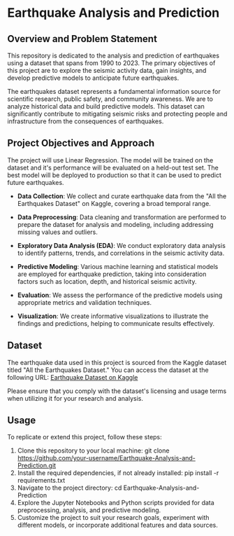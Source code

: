 # Earthquake Analysis and Prediction

## Overview and Problem Statement
This repository is dedicated to the analysis and prediction of earthquakes using a dataset that spans from 1990 to 2023. The primary objectives of this project are to explore the seismic activity data, gain insights, and develop predictive models to anticipate future earthquakes.

The earthquakes dataset represents a fundamental information source for scientific research, public safety, and community awareness. We are to analyze historical data and build predictive models. This dataset can significantly contribute to mitigating seismic risks and protecting people and infrastructure from the consequences of earthquakes.

## Project Objectives and Approach
The project will use Linear Regression. The model will be trained on the dataset and it's performance will be evaluated on a held-out test set. The best model will be deployed to production so that it can be used to predict future earthquakes.

- **Data Collection**: We collect and curate earthquake data from the "All the Earthquakes Dataset" on Kaggle, covering a broad temporal range.

- **Data Preprocessing**: Data cleaning and transformation are performed to prepare the dataset for analysis and modeling, including addressing missing values and outliers.

- **Exploratory Data Analysis (EDA)**: We conduct exploratory data analysis to identify patterns, trends, and correlations in the seismic activity data.

- **Predictive Modeling**: Various machine learning and statistical models are employed for earthquake prediction, taking into consideration factors such as location, depth, and historical seismic activity.

- **Evaluation**: We assess the performance of the predictive models using appropriate metrics and validation techniques.

- **Visualization**: We create informative visualizations to illustrate the findings and predictions, helping to communicate results effectively.

## Dataset
The earthquake data used in this project is sourced from the Kaggle dataset titled "All the Earthquakes Dataset." You can access the dataset at the following URL:
[Earthquake Dataset on Kaggle]([insert-link-to-dataset](https://www.kaggle.com/datasets/alessandrolobello/the-ultimate-earthquake-dataset-from-1990-2023))

Please ensure that you comply with the dataset's licensing and usage terms when utilizing it for your research and analysis.

## Usage
To replicate or extend this project, follow these steps:

1. Clone this repository to your local machine: git clone https://github.com/your-username/Earthquake-Analysis-and-Prediction.git
2. Install the required dependencies, if not already installed: pip install -r requirements.txt
3. Navigate to the project directory: cd Earthquake-Analysis-and-Prediction
4. Explore the Jupyter Notebooks and Python scripts provided for data preprocessing, analysis, and predictive modeling.
5. Customize the project to suit your research goals, experiment with different models, or incorporate additional features and data sources.

